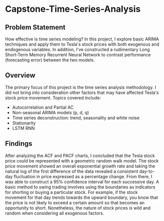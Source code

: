 # Capstone-Time-Series-Analysis

## Problem Statement
How effective is time series modeling? In this project, I explore basic ARIMA techniques and apply them to Tesla's stock prices with both exogenous and endogenous variables. In addition, I've constructed a rudimentary Long Short-Term Memory Recurrent Neural Network to contrast performance (forecasting error) between the two models.

## Overview
The primary focus of this project is the time series analysis methodology. I did not bring into consideration other factors that may have affected Tesla's stock price movement. Topics covered include:
  - Autocorrelation and Partial AC
  - Non-seasonal ARIMA models (p, d, q)
  - Time series deconstruction: trend, seasonality and white noise
  - Stationarity
  - LSTM RNN

## Findings
After analyzing the ACF and PACF charts, I concluded that the Tesla stock price could be represented with a geometric random walk model. The stock price movement showed an overall exponential growth rate and taking the natural log of the first difference of the data revealed a consistent day-to-day fluctuation in price expressed as a percentage change. From there, I was able to construct a 95% confidence interval for each successive day. A basic method to swing trading involves using the boundaries as indicators for shorting or buying a particular stock. For example, if the stock movement for that day trends towards the upward boundary, you know that the price is not likely to exceed a certain amount so that becomes an opportunity to short. Nonetheless, the nature of stock prices is wild and random when considering all exogenous factors. 

